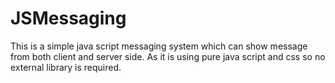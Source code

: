 # JSMessaging
This is a simple java script messaging system which can show message from both client and server side. As it is using pure java script and css so no external library is required. 
